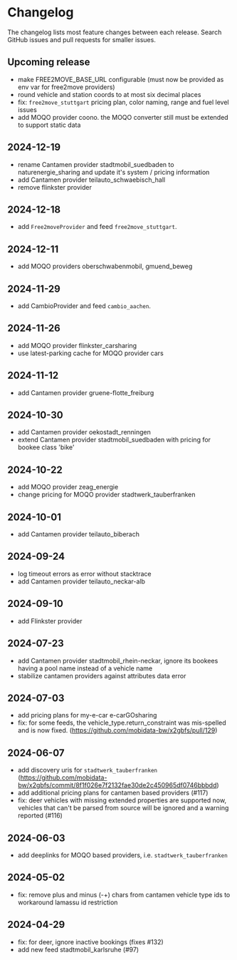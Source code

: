 # Changelog

The changelog lists most feature changes between each release. Search GitHub issues and pull requests for smaller issues.

## Upcoming release
- make FREE2MOVE_BASE_URL configurable (must now be provided as env var for free2move providers)
- round vehicle and station coords to at most six decimal places
- fix: `free2move_stuttgart` pricing plan, color naming, range and fuel level issues
- add MOQO provider coono. the MOQO converter still must be extended to support static data

## 2024-12-19
- rename Cantamen provider stadtmobil_suedbaden to naturenergie_sharing and update it's system / pricing information
- add Cantamen provider teilauto_schwaebisch_hall
- remove flinkster provider

## 2024-12-18
- add `Free2moveProvider` and feed `free2move_stuttgart`.

## 2024-12-11
- add MOQO providers oberschwabenmobil, gmuend_beweg

## 2024-11-29
- add CambioProvider and feed `cambio_aachen`.

## 2024-11-26
- add MOQO provider flinkster_carsharing
- use latest-parking cache for MOQO provider cars

## 2024-11-12
- add Cantamen provider gruene-flotte_freiburg

## 2024-10-30
- add Cantamen provider oekostadt_renningen
- extend Cantamen provider stadtmobil_suedbaden with pricing for bookee class 'bike'

## 2024-10-22
- add MOQO provider zeag_energie
- change pricing for MOQO provider stadtwerk_tauberfranken

## 2024-10-01
- add Cantamen provider teilauto_biberach

## 2024-09-24
- log timeout errors as error without stacktrace
- add Cantamen provider teilauto_neckar-alb

## 2024-09-10
- add Flinkster provider

## 2024-07-23
- add Cantamen provider stadtmobil_rhein-neckar, ignore its bookees having a pool name instead of a vehicle name
- stabilize cantamen providers against attributes data error

## 2024-07-03
- add pricing  plans for my-e-car e-carGOsharing
- fix: for some feeds, the vehicle_type.return_constraint was mis-spelled and is now fixed. (https://github.com/mobidata-bw/x2gbfs/pull/129)

## 2024-06-07
- add discovery uris for `stadtwerk_tauberfranken` (https://github.com/mobidata-bw/x2gbfs/commit/8f1f026e7f2132fae30de2c450965df0746bbbdd)
- add additional pricing plans for cantamen based providers (#117)
- fix: deer vehicles with missing extended properties are supported now, vehicles that can't be parsed from source will be ignored and a warning reported (#116)

## 2024-06-03
- add deeplinks for MOQO based providers, i.e. `stadtwerk_tauberfranken`

## 2024-05-02
- fix: remove plus and minus (-+) chars from cantamen vehicle type ids to workaround lamassu id restriction

## 2024-04-29
- fix: for deer, ignore inactive bookings (fixes #132)
- add new feed stadtmobil_karlsruhe (#97)
